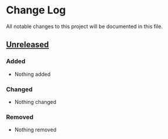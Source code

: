 # Change Log
All notable changes to this project will be documented in this file.

## [Unreleased]
### Added
- Nothing added

### Changed
- Nothing changed

### Removed
- Nothing removed

[Unreleased]: https://github.com/michaelmitchell/patmos/compare/0.2.0...HEAD
[0.2.0]: https://github.com/michaelmitchell/patmos/compare/0.1.1...0.2.0

<!---
[Unreleased]: https://github.com/michaelmitchell/patmos/compare/release-0.1.0...HEAD
[0.1.0]: https://github.com/michaelmitchell/patmos/compare/release-0.1.0...release-0.1.1
-->
